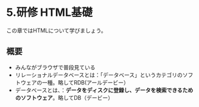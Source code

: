 # 5.研修 HTML基礎
この章ではHTMLについて学びましょう。

## 概要
- みんながブラウザで普段見ている
- リレーショナルデータベースとは：「データベース」というカテゴリのソフトウェアの一種。略してRDB(アールデービー）
- データベースとは、：**データをディスクに登録し、データを検索できるためのソフトウェア**。略してDB（デービー）
